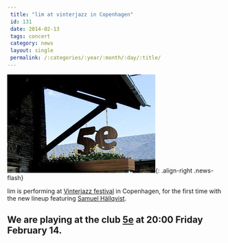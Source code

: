```yaml
---
 title: "lim at vinterjazz in Copenhagen"
 id: 131
 date: 2014-02-13
 tags: concert
 category: news
 layout: single
 permalink: /:categories/:year/:month/:day/:title/
---
```

![image-right](/assets/images/news/5e.jpg){: .align-right .news-flash}

lim is performing at <a href="http://www.jazz.dk/en/vinterjazz-2014/">Vinterjazz festival</a> in Copenhagen, for the first time with the new lineup featuring <a href="samuelhallkvist.com">Samuel Hällqvist</a>. </p><h2>We are playing at the club <a href="http://www.jazz.dk/spillested/7379/">5e</a> at 20:00 Friday February 14.</h2>

